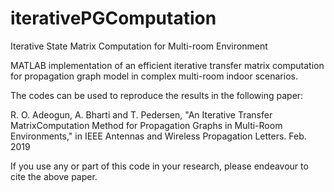 # iterativePGComputation
Iterative State Matrix Computation for Multi-room Environment

MATLAB implementation of an efficient iterative transfer matrix computation for propagation graph model in complex multi-room indoor scenarios.

The codes can be used to reproduce the results in the following paper:

R. O. Adeogun, A. Bharti and T. Pedersen, "An Iterative Transfer MatrixComputation Method for Propagation Graphs in Multi-Room Environments," 
in IEEE Antennas and Wireless Propagation Letters. Feb. 2019

If you use any or part of this code in your research, please endeavour to cite the above paper. 
